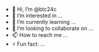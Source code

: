 - 👋 Hi, I’m @btc24c
- 👀 I’m interested in ...
- 🌱 I’m currently learning ...
- 💞️ I’m looking to collaborate on ...
- 📫 How to reach me ...
- ⚡ Fun fact: ...

<!---
btc24c/btc24c is a ✨ special ✨ repository because its `README.md` (this file) appears on your GitHub profile.
You can click the Preview link to take a look at your changes.
--->
